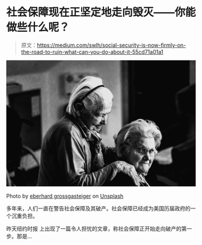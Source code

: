 # 社会保障现在正坚定地走向毁灭——你能做些什么呢？

> 原文：<https://medium.com/swlh/social-security-is-now-firmly-on-the-road-to-ruin-what-can-you-do-about-it-55cd71a01a1>

![](img/1df9c510f78330458b4cc23af6318fb7.png)

Photo by [eberhard grossgasteiger](https://unsplash.com/@eberhardgross?utm_source=unsplash&utm_medium=referral&utm_content=creditCopyText) on [Unsplash](https://unsplash.com/search/photos/retirement?utm_source=unsplash&utm_medium=referral&utm_content=creditCopyText)

多年来，人们一直在警告社会保障及其破产。社会保障已经成为美国历届政府的一个沉重负担。

昨天纽约时报 上出现了一篇令人担忧的文章，称社会保障正开始走向破产的第一步。那是…